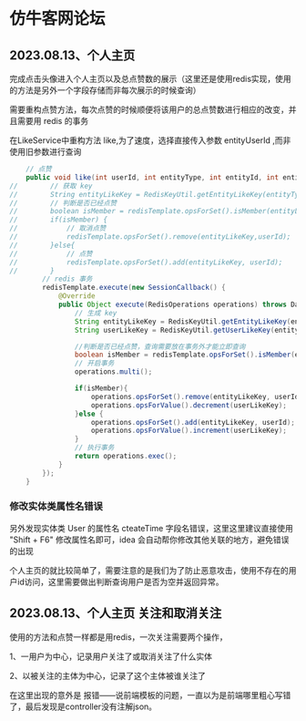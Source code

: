 # 仿牛客网论坛

## 2023.08.13、个人主页

完成点击头像进入个人主页以及总点赞数的展示（这里还是使用redis实现，使用的方法是另外一个字段存储而非每次展示的时候查询）

需要重构点赞方法，每次点赞的时候顺便将该用户的总点赞数进行相应的改变，并且需要用 redis 的事务

在LikeService中重构方法 like,为了速度，选择直接传入参数 entityUserId ,而非使用旧参数进行查询

```java
    // 点赞
    public void like(int userId, int entityType, int entityId, int entityUserId) {
//        // 获取 key
//        String entityLikeKey = RedisKeyUtil.getEntityLikeKey(entityType, entityId);
//        // 判断是否已经点赞
//        boolean isMember = redisTemplate.opsForSet().isMember(entityLikeKey, userId);
//        if(isMember) {
//            // 取消点赞
//            redisTemplate.opsForSet().remove(entityLikeKey,userId);
//        }else{
//            // 点赞
//            redisTemplate.opsForSet().add(entityLikeKey, userId);
//        }
        // redis 事务
        redisTemplate.execute(new SessionCallback() {
            @Override
            public Object execute(RedisOperations operations) throws DataAccessException {
                // 生成 key
                String entityLikeKey = RedisKeyUtil.getEntityLikeKey(entityType, entityId);
                String userLikeKey = RedisKeyUtil.getUserLikeKey(entityUserId);

                //判断是否已经点赞，查询需要放在事务外才能立即查询
                boolean isMember = redisTemplate.opsForSet().isMember(entityLikeKey, userId);
                // 开启事务
                operations.multi();

                if(isMember){
                    operations.opsForSet().remove(entityLikeKey, userId);
                    operations.opsForValue().decrement(userLikeKey);
                }else {
                    operations.opsForSet().add(entityLikeKey, userId);
                    operations.opsForValue().increment(userLikeKey);
                }
                // 执行事务
                return operations.exec();
            }
        });
    }
```

### 修改实体类属性名错误

另外发现实体类 User 的属性名 cteateTime 字段名错误，这里这里建议直接使用 "Shift + F6" 修改属性名即可，idea 会自动帮你修改其他关联的地方，避免错误的出现

个人主页的就比较简单了，需要注意的是我们为了防止恶意攻击，使用不存在的用户id访问，这里需要做出判断查询用户是否为空并返回异常。

## 2023.08.13、个人主页 关注和取消关注

使用的方法和点赞一样都是用redis，一次关注需要两个操作，

1、一用户为中心，记录用户关注了或取消关注了什么实体

2、以被关注的主体为中心，记录了这个主体被谁关注了

在这里出现的意外是 报错——说前端模板的问题，一直以为是前端哪里粗心写错了，最后发现是controller没有注解json。

